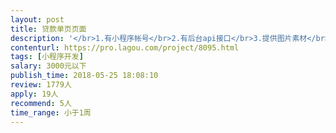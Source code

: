 ```yaml
---                
layout: post       
title: 贷款单页页面           
description: '</br>1.有小程序帐号</br>2.有后台api接口</br>3.提供图片素材</br>4.提供参考小程序和h5页面</br>5.提供简单的需求书</br>'     
contenturl: https://pro.lagou.com/project/8095.html      
tags: [小程序开发]            
salary: 3000元以下          
publish_time: 2018-05-25 18:08:10         
review: 1779人                   
apply: 19人                   
recommend: 5人                   
time_range: 小于1周              
---                 
```

